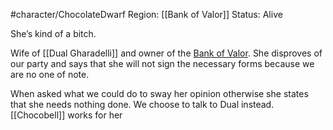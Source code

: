 #character/ChocolateDwarf 
Region: [[Bank of Valor]]
Status: Alive

She’s kind of a bitch.

Wife of [[Dual Gharadelli]] and owner of the [Bank of Valor](Bank%20of%20Valor.md).   She disproves of our party and says that she will not sign the necessary forms because we are no one of note.

When asked what we could do to sway her opinion otherwise she states that she needs nothing done.  We choose to talk to Dual instead. 
[[Chocobell]] works for her
